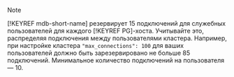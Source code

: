 > [!NOTE]
>
> [!KEYREF mdb-short-name] резервирует 15 подключений для служебных пользователей для каждого [!KEYREF PG]-хоста. Учитывайте это, распределяя подключения между пользователями кластера. Например, при настройке кластера `"max_connections": 100` для ваших пользователей должно быть зарезервировано не больше 85 подключений. Минимальное количество подключений на пользователя — 10.
